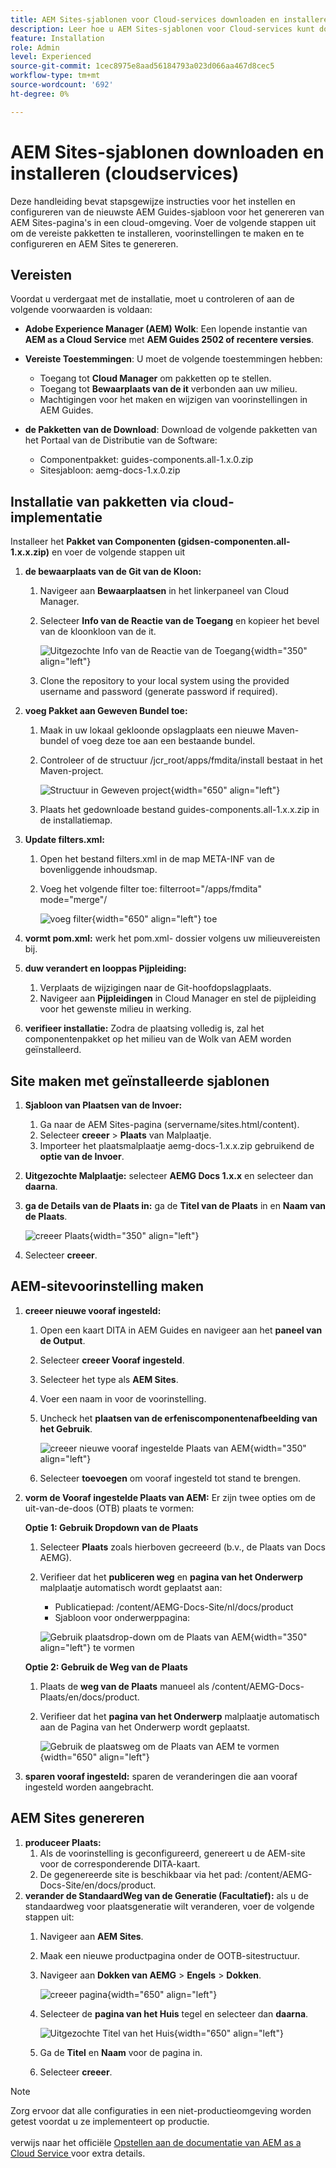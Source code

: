 ```yaml
---
title: AEM Sites-sjablonen voor Cloud-services downloaden en installeren
description: Leer hoe u AEM Sites-sjablonen voor Cloud-services kunt downloaden en installeren
feature: Installation
role: Admin
level: Experienced
source-git-commit: 1cec8975e8aad56184793a023d066aa467d8cec5
workflow-type: tm+mt
source-wordcount: '692'
ht-degree: 0%

---
```


# AEM Sites-sjablonen downloaden en installeren (cloudservices)

Deze handleiding bevat stapsgewijze instructies voor het instellen en configureren van de nieuwste AEM Guides-sjabloon voor het genereren van AEM Sites-pagina&#39;s in een cloud-omgeving. Voer de volgende stappen uit om de vereiste pakketten te installeren, voorinstellingen te maken en te configureren en AEM Sites te genereren.

## Vereisten

Voordat u verdergaat met de installatie, moet u controleren of aan de volgende voorwaarden is voldaan:

- **Adobe Experience Manager (AEM) Wolk**: Een lopende instantie van **AEM as a Cloud Service** met **AEM Guides 2502 of recentere versies**.

- **Vereiste Toestemmingen**: U moet de volgende toestemmingen hebben:

   - Toegang tot **Cloud Manager** om pakketten op te stellen.
   - Toegang tot **Bewaarplaats van de it** verbonden aan uw milieu.
   - Machtigingen voor het maken en wijzigen van voorinstellingen in AEM Guides.

- **de Pakketten van de Download**: Download de volgende pakketten van het Portaal van de Distributie van de Software:

   - Componentpakket: guides-components.all-1.x.0.zip
   - Sitesjabloon: aemg-docs-1.x.0.zip

## Installatie van pakketten via cloud-implementatie

Installeer het **Pakket van Componenten (gidsen-componenten.all-1.x.x.zip)** en voer de volgende stappen uit

1. **de bewaarplaats van de Git van de Kloon:**
   1. Navigeer aan **Bewaarplaatsen** in het linkerpaneel van Cloud Manager.
   2. Selecteer **Info van de Reactie van de Toegang** en kopieer het bevel van de kloonkloon van de it.

      ![ Uitgezochte Info van de Reactie van de Toegang ](/help/product-guide/knowledge-base/kb-articles/assets/publishing/access-repo.png){width="350" align="left"}

   3. Clone the repository to your local system using the provided username and password (generate password if required).
2. **voeg Pakket aan Geweven Bundel toe:**
   1. Maak in uw lokaal gekloonde opslagplaats een nieuwe Maven-bundel of voeg deze toe aan een bestaande bundel.
   2. Controleer of de structuur /jcr_root/apps/fmdita/install bestaat in het Maven-project.

      ![ Structuur in Geweven project ](/help/product-guide/knowledge-base/kb-articles/assets/publishing/maven-structure.png){width="650" align="left"}


   3. Plaats het gedownloade bestand guides-components.all-1.x.x.zip in de installatiemap.

3. **Update filters.xml:**

   1. Open het bestand filters.xml in de map META-INF van de bovenliggende inhoudsmap.
   2. Voeg het volgende filter toe: filterroot=&quot;/apps/fmdita&quot; mode=&quot;merge&quot;/


      ![ voeg filter ](/help/product-guide/knowledge-base/kb-articles/assets/publishing/add-filter-xml.png){width="650" align="left"} toe


4. **vormt pom.xml:** werk het pom.xml- dossier volgens uw milieuvereisten bij.
5. **duw verandert en looppas Pijpleiding:**
   1. Verplaats de wijzigingen naar de Git-hoofdopslagplaats.
   2. Navigeer aan **Pijpleidingen** in Cloud Manager en stel de pijpleiding voor het gewenste milieu in werking.
6. **verifieer installatie:** Zodra de plaatsing volledig is, zal het componentenpakket op het milieu van de Wolk van AEM worden geïnstalleerd.

## Site maken met geïnstalleerde sjablonen

1. **Sjabloon van Plaatsen van de Invoer:**
   1. Ga naar de AEM Sites-pagina (servername/sites.html/content).
   2. Selecteer **creeer** > **Plaats** van Malplaatje.
   3. Importeer het plaatsmalplaatje aemg-docs-1.x.x.zip gebruikend de **optie van de Invoer**.
2. **Uitgezochte Malplaatje:** selecteer **AEMG Docs 1.x.x** en selecteer dan **daarna**.
3. **ga de Details van de Plaats in:** ga de **Titel van de Plaats** in en **Naam van de Plaats**.

   ![ creeer Plaats ](/help/product-guide/knowledge-base/kb-articles/assets/publishing/create-site.png){width="350" align="left"}

4. Selecteer **creeer**.

## AEM-sitevoorinstelling maken

1. **creeer nieuwe vooraf ingesteld:**
   1. Open een kaart DITA in AEM Guides en navigeer aan het **paneel van de Output**.
   2. Selecteer **creeer Vooraf ingesteld**.
   3. Selecteer het type als **AEM Sites**.
   4. Voer een naam in voor de voorinstelling.
   5. Uncheck het **plaatsen van de erfeniscomponentenafbeelding van het Gebruik**.

      ![ creeer nieuwe vooraf ingestelde Plaats van AEM ](/help/product-guide/knowledge-base/kb-articles/assets/publishing/create-new-output-preset.png){width="350" align="left"}

   6. Selecteer **toevoegen** om vooraf ingesteld tot stand te brengen.
2. **vorm de Vooraf ingestelde Plaats van AEM:** Er zijn twee opties om de uit-van-de-doos (OTB) plaats te vormen:

   **Optie 1: Gebruik Dropdown van de Plaats**

   1. Selecteer **Plaats** zoals hierboven gecreeerd (b.v., de Plaats van Docs AEMG).
   2. Verifieer dat het **publiceren weg** en **pagina van het Onderwerp** malplaatje automatisch wordt geplaatst aan:
      - Publicatiepad: /content/AEMG-Docs-Site/nl/docs/product
      - Sjabloon voor onderwerppagina:

      ![ Gebruik plaatsdrop-down om de Plaats van AEM ](/help/product-guide/knowledge-base/kb-articles/assets/publishing/use-site-dropdown-cs.png){width="350" align="left"} te vormen

   **Optie 2: Gebruik de Weg van de Plaats**

   1. Plaats de **weg van de Plaats** manueel als /content/AEMG-Docs-Plaats/en/docs/product.
   2. Verifieer dat het **pagina van het Onderwerp** malplaatje automatisch aan de Pagina van het Onderwerp wordt geplaatst.

      ![ Gebruik de plaatsweg om de Plaats van AEM te vormen ](/help/product-guide/knowledge-base/kb-articles/assets/publishing/use-site-path-cs.png){width="650" align="left"}

3. **sparen vooraf ingesteld:** sparen de veranderingen die aan vooraf ingesteld worden aangebracht.

## AEM Sites genereren

1. **produceer Plaats:**
   1. Als de voorinstelling is geconfigureerd, genereert u de AEM-site voor de corresponderende DITA-kaart.
   2. De gegenereerde site is beschikbaar via het pad: /content/AEMG-Docs-Site/en/docs/product.
2. **verander de StandaardWeg van de Generatie (Facultatief):** als u de standaardweg voor plaatsgeneratie wilt veranderen, voer de volgende stappen uit:
   1. Navigeer aan **AEM Sites**.
   2. Maak een nieuwe productpagina onder de OOTB-sitestructuur.
   3. Navigeer aan **Dokken van AEMG** > **Engels** > **Dokken**.

      ![ creeer pagina ](/help/product-guide/knowledge-base/kb-articles/assets/publishing/create-page-cs.png){width="650" align="left"}

   4. Selecteer de **pagina van het Huis** tegel en selecteer dan **daarna**.

      ![ Uitgezochte Titel van het Huis ](/help/product-guide/knowledge-base/kb-articles/assets/publishing/home-tile-cs.png){width="650" align="left"}

   5. Ga de **Titel** en **Naam** voor de pagina in.
   6. Selecteer **creeer**.

>[!NOTE]
>
> Zorg ervoor dat alle configuraties in een niet-productieomgeving worden getest voordat u ze implementeert op productie. <br><br> verwijs naar het officiële [ Opstellen aan de documentatie van AEM as a Cloud Service ](https://experienceleague.adobe.com/en/docs/experience-manager-cloud-service/content/implementing/deploying/overview) voor extra details.
